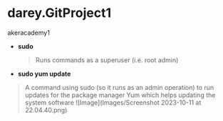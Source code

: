 # darey.GitProject1
akeracademy1

- **sudo**
  > Runs commands as a superuser (i.e. root admin)

- **sudo yum update**
> A command using sudo (so it runs as an admin operation) to run updates for the package manager Yum which helps updating the system software
![Image](Images/Screenshot 2023-10-11 at 22.04.40.png)


